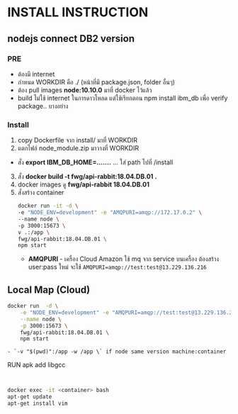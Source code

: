 
# INSTALL INSTRUCTION 

## nodejs connect DB2 version 
### PRE
- ต้องมี internet
- กำหนด WORKDIR คือ ./ (หน้าที่มี package.json, folder อื่นๆ)
- ต้อง pull images **node:10.10.0** มาที่ docker ไว้แล้ว
- build ไม่ใช้ internet ในการดาวโหลด แต่ใช้เรียกตอน npm install ibm_db เพื่อ verify package.. บางอย่าง

### Install
1. copy Dockerfile จาก install/ มาที่ WORKDIR
2. แตกไฟล์ node_module.zip มาวางที่ WORKDIR 
- สั่ง **export IBM_DB_HOME=.......** ... ใส่ path ไปที่ /install
3. สั่ง **docker build -t fwg/api-rabbit:18.04.DB.01 .**
4. docker images ดู **fwg/api-rabbit      18.04.DB.01**
5. สั่งสร้าง container 
    ```sh
    docker run -it -d \
    -e "NODE_ENV=development" -e "AMQPURI=amqp://172.17.0.2" \
    --name node \
    -p 3000:15673 \
    v .:/app \
    fwg/api-rabbit:18.04.DB.01 \
    npm start
    ```
    - **AMQPURI** - เครื่อง Cloud Amazon ใช้ mq จาก service บนเครื่อง ต้องสร้าง user:pass ใหม่ จะใช้ `AMQPURI=amqp://test:test@13.229.136.216`

## Local Map (Cloud)

```sh
docker run  -d \
    -e "NODE_ENV=development" -e "AMQPURI=amqp://test:test@13.229.136.216" \
    --name node \
    -p 3000:15673 \
    fwg/api-rabbit:18.04.DB.01 \
    npm start
```
    - `-v "$(pwd)":/app -w /app \` if node same version machine:container

RUN apk add libgcc
```sh


docker exec -it <container> bash  
apt-get update  
apt-get install vim  
```

